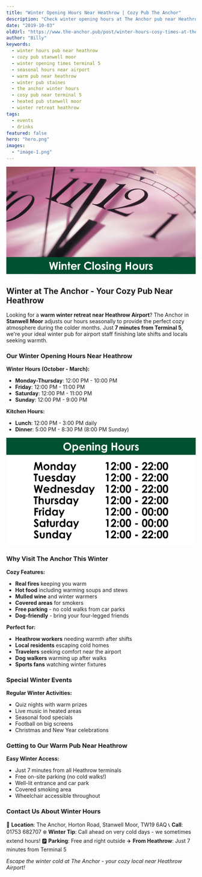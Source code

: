 ```yaml
---
title: "Winter Opening Hours Near Heathrow | Cozy Pub The Anchor"
description: "Check winter opening hours at The Anchor pub near Heathrow Airport. Cozy atmosphere, warm fires, and adjusted seasonal hours in Stanwell Moor. Perfect winter retreat just 7 minutes from Terminal 5. Your local pub for cold evenings near Staines."
date: "2019-10-03"
oldUrl: "https://www.the-anchor.pub/post/winter-hours-cosy-times-at-the-anchor"
author: "Billy"
keywords:
  - winter hours pub near heathrow
  - cozy pub stanwell moor
  - winter opening times terminal 5
  - seasonal hours near airport
  - warm pub near heathrow
  - winter pub staines
  - the anchor winter hours
  - cosy pub near terminal 5
  - heated pub stanwell moor
  - winter retreat heathrow
tags:
  - events
  - drinks
featured: false
hero: "hero.png"
images:
  - "image-1.png"
---
```


  

![winter hours cosy times at the anchor image](/content/blog/winter-hours-cosy-times-at-the-anchor/hero.png)

## Winter at The Anchor - Your Cozy Pub Near Heathrow

Looking for a **warm winter retreat near Heathrow Airport**? The Anchor in **Stanwell Moor** adjusts our hours seasonally to provide the perfect cozy atmosphere during the colder months. Just **7 minutes from Terminal 5**, we're your ideal winter pub for airport staff finishing late shifts and locals seeking warmth.

### Our Winter Opening Hours Near Heathrow

**Winter Hours (October - March):**
- **Monday-Thursday**: 12:00 PM - 10:00 PM
- **Friday**: 12:00 PM - 11:00 PM  
- **Saturday**: 12:00 PM - 11:00 PM
- **Sunday**: 12:00 PM - 9:00 PM

**Kitchen Hours:**
- **Lunch**: 12:00 PM - 3:00 PM daily
- **Dinner**: 5:00 PM - 8:30 PM (8:00 PM Sunday)

![winter hours cosy times at the anchor image](/content/blog/winter-hours-cosy-times-at-the-anchor/image-1.png)

### Why Visit The Anchor This Winter

**Cozy Features:**
- **Real fires** keeping you warm
- **Hot food** including warming soups and stews
- **Mulled wine** and winter warmers
- **Covered areas** for smokers
- **Free parking** - no cold walks from car parks
- **Dog-friendly** - bring your four-legged friends

**Perfect for:**
- **Heathrow workers** needing warmth after shifts
- **Local residents** escaping cold homes
- **Travelers** seeking comfort near the airport
- **Dog walkers** warming up after walks
- **Sports fans** watching winter fixtures

### Special Winter Events

**Regular Winter Activities:**
- Quiz nights with warm prizes
- Live music in heated areas
- Seasonal food specials
- Football on big screens
- Christmas and New Year celebrations

### Getting to Our Warm Pub Near Heathrow

**Easy Winter Access:**
- Just 7 minutes from all Heathrow terminals
- Free on-site parking (no cold walks!)
- Well-lit entrance and car park
- Covered smoking area
- Wheelchair accessible throughout

### Contact Us About Winter Hours

📍 **Location**: The Anchor, Horton Road, Stanwell Moor, TW19 6AQ
📞 **Call**: 01753 682707
❄️ **Winter Tip**: Call ahead on very cold days - we sometimes extend hours!
🅿️ **Parking**: Free and right outside
✈️ **From Heathrow**: Just 7 minutes from Terminal 5

*Escape the winter cold at The Anchor - your cozy local near Heathrow Airport!*
